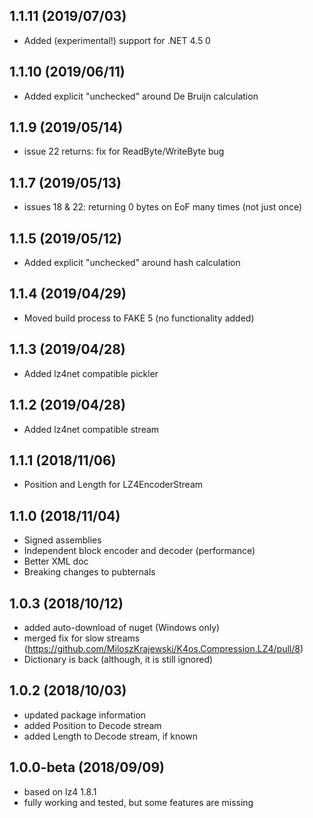 ## 1.1.11 (2019/07/03)
* Added (experimental!) support for .NET 4.5
0
## 1.1.10 (2019/06/11)
* Added explicit "unchecked" around De Bruijn calculation

## 1.1.9 (2019/05/14)
* issue 22 returns: fix for ReadByte/WriteByte bug

## 1.1.7 (2019/05/13)
* issues 18 & 22: returning 0 bytes on EoF many times (not just once)

## 1.1.5 (2019/05/12)
* Added explicit "unchecked" around hash calculation

## 1.1.4 (2019/04/29)
* Moved build process to FAKE 5 (no functionality added)

## 1.1.3 (2019/04/28)
* Added lz4net compatible pickler

## 1.1.2 (2019/04/28)
* Added lz4net compatible stream

## 1.1.1 (2018/11/06)
* Position and Length for LZ4EncoderStream

## 1.1.0 (2018/11/04)
* Signed assemblies
* Independent block encoder and decoder (performance)
* Better XML doc
* Breaking changes to pubternals

## 1.0.3 (2018/10/12)
* added auto-download of nuget (Windows only)
* merged fix for slow streams (https://github.com/MiloszKrajewski/K4os.Compression.LZ4/pull/8)
* Dictionary is back (although, it is still ignored)

## 1.0.2 (2018/10/03)
* updated package information
* added Position to Decode stream
* added Length to Decode stream, if known

## 1.0.0-beta (2018/09/09)
* based on lz4 1.8.1
* fully working and tested, but some features are missing